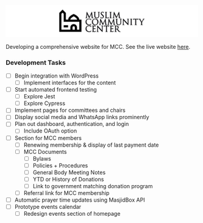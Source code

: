 ![](logo-repo.png)

Developing a comprehensive website for MCC. See the live website [here](https://mparchment.github.io/mccmd/). 

### Development Tasks
- [ ] Begin integration with WordPress  
  - [ ] Implement interfaces for the content  
- [ ] Start automated frontend testing  
  - [ ] Explore Jest  
  - [ ] Explore Cypress  
- [ ] Implement pages for committees and chairs  
- [ ] Display social media and WhatsApp links prominently  
- [ ] Plan out dashboard, authentication, and login  
  - [ ] Include OAuth option  
- [ ] Section for MCC members  
  - [ ] Renewing membership & display of last payment date  
  - [ ] MCC Documents  
    - [ ] Bylaws  
    - [ ] Policies + Procedures  
    - [ ] General Body Meeting Notes  
    - [ ] YTD or History of Donations  
    - [ ] Link to government matching donation program  
  - [ ] Referral link for MCC membership  
- [ ] Automatic prayer time updates using MasjidBox API  
- [ ] Prototype events calendar  
  - [ ] Redesign events section of homepage  